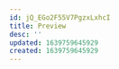```yaml
---
id: jQ_EGo2F55V7PgzxLxhcI
title: Preview
desc: ''
updated: 1639759645929
created: 1639759645929
---
```


